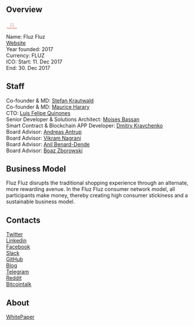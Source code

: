 ## Overview
![logo](../projects/logo/fluz_fluz.png)  
Name: Fluz Fluz  
[Website](https://ico.fluzfluz.com/)  
Year founded: 2017  
Currency: FLUZ  
ICO: Start: 11. Dec 2017  
End: 30. Dec 2017
## Staff
Co-founder & MD: [Stefan Krautwald](../people/stefan_krautwald.md)  
Co-founder & MD: [Maurice Harary](../people/maurice_harary.md)  
CTO: [Luis Felipe Quinones](../people/luis_felipe_quinones.md)  
Senior Developer & Solutions Architect: [Moises Bassan](../people/moises_bassan.md)  
Smart Contract & Blockchain APP Developer: [Dmitry Kravchenko](../people/dmitry_kravchenko.md)  
Board Advisor: [Andreas Antrup](../people/andreas_antrup.md)  
Board Advisor: [Vikram Nagrani](../people/vikram_nagrani.md)  
Board Advisor: [Anil Benard-Dende](../people/anil_benard-dende.md)  
Board Advisor: [Boaz Zborowski](../people/boaz_zborowski.md)
## Business Model
Fluz Fluz disrupts the traditional shopping experience through an alternate, more rewarding avenue. In the Fluz Fluz consumer network model, all participants make money, thereby creating high consumer stickiness and a sustainable business model.
## Contacts  
[Twitter](https://twitter.com/FluzFluzGlobal)  
[Linkedin](https://www.linkedin.com/company/fluz-fluz-global/)  
[Facebook](https://www.facebook.com/fluzfluzglobal)  
[Slack](https://fluzfluz.slack.com/)  
[GitHub](https://github.com/FluzFluz)  
[Blog](https://medium.com/@fluzfluz)  
[Telegram](https://t.me/fluzfluzico)  
[Reddit](https://www.reddit.com/r/FluzFluzGlobal/)  
[Bitcointalk](https://bitcointalk.org/index.php?topic=2379960.0)
## About  
[WhitePaper](https://ico.fluzfluz.com/docs/ICO-Fluz-Fluz-Whitepaper.pdf)  
